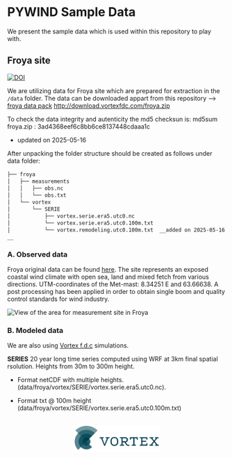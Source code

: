 # PYWIND Sample Data
We present the sample data which is used within this repository to play with.

## Froya site

[![DOI](https://zenodo.org/badge/DOI/10.5281/zenodo.3403362.svg)](https://doi.org/10.5281/zenodo.3403362) 


We are utilizing data for Froya site which are prepared for extraction in the `/data` folder. 
The data can be downloaded appart from this repository -->
[froya data pack](http://download.vortexfdc.com/froya.zip)  http://download.vortexfdc.com/froya.zip

To check the data integrity and autenticity the md5 checksun is:
md5sum froya.zip : 3ad4368eef6c8bb6ce8137448cdaaa1c

* updated on 2025-05-16 

After unpacking the folder structure should be created as follows under data folder:
``` 
├── froya
│   ├── measurements
│   │   ├── obs.nc
│   │   └── obs.txt
│   └── vortex
│       └── SERIE
│           ├── vortex.serie.era5.utc0.nc
│           └── vortex.serie.era5.utc0.100m.txt
│           └── vortex.remodeling.utc0.100m.txt  __added on 2025-05-16 __
```
        

### A. Observed data

Froya original data can be found [here](https://zenodo.org/records/3403362#.Y1eS5XZByUk).
The site represents an exposed coastal wind climate with open sea, land and mixed fetch from various directions. UTM-coordinates of the Met-mast: 8.34251 E and 63.66638. A post processing has been applied in order to obtain single boom and quality control standards for wind industry.

![View of the area for measurement site in Froya 
](images/Froya-map.png "Froya met mast")

### B. Modeled data
We are also using [Vortex f.d.c](http://www.vortexfdc.com) simulations. <br />

<b>SERIES</b> 20 year long time series computed using WRF at 3km final spatial rsolution. Heights from 30m to 300m  height. <br />

- Format netCDF with multiple heights. (data/froya/vortex/SERIE/vortex.serie.era5.utc0.nc). <br />

- Format txt @ 100m height (data/froya/vortex/SERIE/vortex.serie.era5.utc0.100m.txt)
<br /><br />


<div align="center"><img src="images/logo_VORTEX.png" width="200px"> </center>
